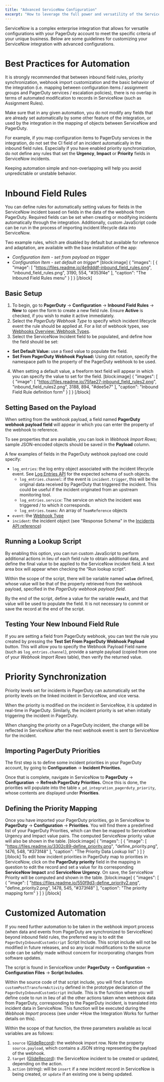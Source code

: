 ```yaml
---
title: "Advanced ServiceNow Configuration"
excerpt: "How to leverage the full power and versatility of the ServiceNow and PagerDuty integration."
---
```

ServiceNow is a complex enterprise integration that allows for versatile configurations with your PagerDuty account to meet the specific criteria of your unique business. Below are some guidelines for customizing your ServiceNow integration with advanced configurations.

# Best Practices for Automation

It is strongly recommended that between inbound field rules, priority synchronization, webhook import customization and the basic behavior of the integration (i.e. mapping between configuration items / assignment groups and PagerDuty services / escalation policies), there is no overlap in terms of automated modification to records in ServiceNow (such as Assignment Rules).

Make sure that in any given automation, you do not modify any fields that are already set automatically by some other feature of the integration, or used by the integration in the mapping of objects between ServiceNow and PagerDuty.

For example, if you map configuration items to PagerDuty services in the integration, do not set the CI field of an incident automatically in the inbound field rules. Especially if you have enabled priority synchronization, do not define any rules that set the **Urgency**, **Impact** or **Priority** fields in ServiceNow incidents.

Keeping automation simple and non-overlapping will help you avoid unpredictable or unstable behavior. 

# Inbound Field Rules

You can define rules for automatically setting values for fields in the ServiceNow incident based on fields in the data of the webhook from PagerDuty. Required fields can be set when creating or modifying incidents automatically through the integration. Additionally, custom JavaScript code can be run in the process of importing incident lifecycle data into ServiceNow.

Two example rules, which are disabled by default but available for reference and adaptation, are available with the base installation of the app:

* *Configuration item - set from payload on trigger*
* *Configuration Item - set default on trigger**
[block:image]
{
  "images": [
    {
      "image": [
        "https://files.readme.io/4e9dddf-inbound_field_rules.png",
        "inbound_field_rules.png",
        3190,
        554,
        "#353f4e"
      ],
      "caption": "The Inbound Field Rules menu"
    }
  ]
}
[/block]
## Basic Setup

1. To begin, go to **PagerDuty** &rarr; **Configuration** &rarr; **Inbound Field Rules** &rarr; **New** to open the form to create a new field rule. Ensure **Active** is checked, if you wish to make it active immediately.
2. Select the *PagerDuty Webhook Type* to specify which incident lifecycle event the rule should be applied at. For a list of webhook types, see [Webhooks Overview: Webhook Types](https://v2.developer.pagerduty.com/docs/webhooks-overview#webhook-types).
3. Select the ServiceNow Incident field to be populated, and define how the field should be set:
* **Set Default Value:** use a fixed value to populate the field.
* **Set From PagerDuty Webhook Payload:** Using dot notation, specify the namespace path to the property of the PagerDuty webhook to be used.
4. When setting a default value, a freeform text field will appear in which you can specify the value to set for the field.
[block:image]
{
  "images": [
    {
      "image": [
        "https://files.readme.io/75fae27-inbound_field_rules2.png",
        "inbound_field_rules2.png",
        3188,
        894,
        "#dee5e7"
      ],
      "caption": "Inbound Field Rule definition form"
    }
  ]
}
[/block]
## Setting Based on the Payload

When setting from the webhook payload, a field named **PagerDuty webhook payload field** will appear in which you can enter the property of the webhook to reference.

To see properties that are available, you can look in *Webhook Import Rows*; sample JSON-encoded objects should be saved in the **Payload** column.

A few examples of fields in the PagerDuty webhook payload one could specify:

* `log_entries`: the log entry object associated with the incident lifecycle event. See [Log Entries API](https://v2.developer.pagerduty.com/v2/page/api-reference#!/Log_Entries/get_log_entries_id) for the expected schema of such objects.
  * `log_entries.channel`: if the event is `incident.trigger`, this will be the original data received by PagerDuty that triggered the incident. This could be useful if the incident originated from an upstream monitoring tool.
  * `log_entries.service`: The service on which the incident was triggered / to which it corresponds.
  * `log_entries.teams`: An array of `TeamReference` objects
* `event`: the [Webhook Type](https://v2.developer.pagerduty.com/docs/webhooks-overview#webhooks-type)
* `incident`: the incident object (see "Response Schema" in the [Incidents API reference](https://v2.developer.pagerduty.com/v2/page/api-reference#!/Incidents/get_incidents_id))

## Running a Lookup Script

By enabling this option, you can run custom JavaScript to perform additional actions in lieu of each field rule to obtain additional data, and define the final value to be applied to the ServiceNow incident field. A text area box will appear when checking the “Run lookup script”.

Within the scope of the script, there will be variable named **`value`** defined, whose value will be that of the property retrieved from the webhook payload, specified in the *PagerDuty webhook payload field*.

By the end of the script, define a value for the variable **`result`**, and that value will be used to populate the field. It is not necessary to commit or save the record at the end of the script.

## Testing Your New Inbound Field Rule

If you are setting a field from PagerDuty webhook, you can test the rule you created by pressing the **Test Set From PagerDuty Webhook Payload** button. This will allow you to specify the Webhook Payload Field name (such as `log_entries.channel`), provide a sample payload (copied from one of your *Webhook Import Rows* table), then verify the returned value. 

# Priority Synchronization

Priority levels set for incidents in PagerDuty can automatically set the priority levels on the linked incident in ServiceNow, and vice versa.

When the priority is modified on the incident in ServiceNow, it is updated in real-time in PagerDuty. Similarly, the incident priority is set when initially triggering the incident in PagerDuty.

When changing the priority on a PagerDuty incident, the change will be reflected in ServiceNow after the next webhook event is sent to ServiceNow for the incident. 

## Importing PagerDuty Priorities

The first step is to define some incident priorities in your PagerDuty account, by going to **Configuration** &rarr; **Incident Priorities.**

Once that is complete, navigate in ServiceNow to **PagerDuty** &rarr; **Configuration** &rarr; **Refresh PagerDuty Priorities.** Once this is done, the priorities will populate into the table `x_pd_integration_pagerduty_priority`, whose contents are displayed under **Priorities**.

## Defining the Priority Mapping 

Once you have imported your PagerDuty priorities, go in ServiceNow to **PagerDuty** &rarr; **Configuration** &rarr; **Priorities**. You will find there a predefined list of your PagerDuty Priorities, which can then be mapped to ServiceNow Urgency and Impact value pairs. The computed ServiceNow priority value will also be shown in the table.
[block:image]
{
  "images": [
    {
      "image": [
        "https://files.readme.io/3302c89-define_priority.png",
        "define_priority.png",
        1476,
        548,
        "#373f48"
      ],
      "caption": "The Priority Data Lookup list"
    }
  ]
}
[/block]
To edit how incident priorities in PagerDuty map to priorities in ServiceNow, click on the **PagerDuty priority** field in the mapping in question to edit the record and set a value for its corresponding **ServiceNow Impact** and **ServiceNow Urgency**. On save, the ServiceNow Priority will be computed and shown in the table.
[block:image]
{
  "images": [
    {
      "image": [
        "https://files.readme.io/550f9d3-define_priority2.png",
        "define_priority2.png",
        1478,
        545,
        "#373f48"
      ],
      "caption": "The priority mapping form"
    }
  ]
}
[/block]
# Customized Automation

If you need further automation to be taken in the webhook import process (when data and events from PagerDuty are synchronized to ServiceNow) beyond inbound field rules, the preferred way is to edit the `PagerDutyInboundCustomScript` Script Include. This script include will not be modified in future releases, and so any local modifications to the source code can be safely made without concern for incorporating changes from software updates.

The script is found in ServiceNow under **PagerDuty** &rarr; **Configuration** &rarr; **Configuration Files** &rarr; **Script Includes**.

Within the source code of that script include, you will find a function `customPostTransformActivity` defined in the prototype declaration of the `PagerDutyInboundCustomScript` include. This is the function where you will define code to run in lieu of all the other actions taken when webhook data from PagerDuty, corresponding to the PagerDuty incident, is translated into incident data in ServiceNow. This function will be executed during the *Webhook Import* process (see under *How the Integration Works for further details on this).

Within the scope of that function, the three parameters available as local variables are as follows:

1. `source` ([GlideRecord](http://wiki.servicenow.com/index.php?title=GlideRecord#gsc.tab=0)): the webhook import row. Note the property `source.payload`, which contains a JSON string representing the payload of the webhook.
2. `target` ([GlideRecord](http://wiki.servicenow.com/index.php?title=GlideRecord#gsc.tab=0)): the ServiceNow incident to be created or updated, depending on the action.
3. `action` (string): will be `insert` if a new incident record in ServiceNow is being created, or `update` if an existing one is being updated.